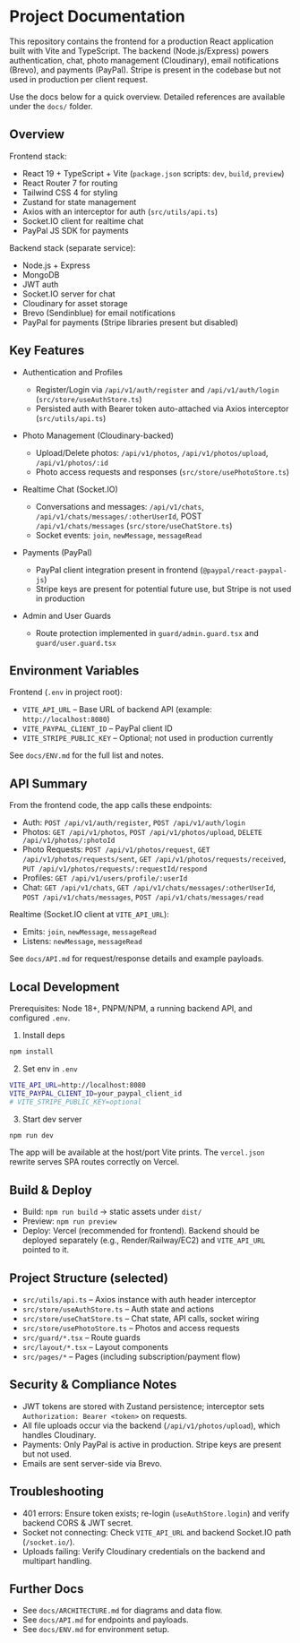 # Project Documentation

This repository contains the frontend for a production React application built with Vite and TypeScript. The backend (Node.js/Express) powers authentication, chat, photo management (Cloudinary), email notifications (Brevo), and payments (PayPal). Stripe is present in the codebase but not used in production per client request.

Use the docs below for a quick overview. Detailed references are available under the `docs/` folder.

## Overview

Frontend stack:
- React 19 + TypeScript + Vite (`package.json` scripts: `dev`, `build`, `preview`)
- React Router 7 for routing
- Tailwind CSS 4 for styling
- Zustand for state management
- Axios with an interceptor for auth (`src/utils/api.ts`)
- Socket.IO client for realtime chat
- PayPal JS SDK for payments

Backend stack (separate service):
- Node.js + Express
- MongoDB
- JWT auth
- Socket.IO server for chat
- Cloudinary for asset storage
- Brevo (Sendinblue) for email notifications
- PayPal for payments (Stripe libraries present but disabled)

## Key Features

- Authentication and Profiles
  - Register/Login via `/api/v1/auth/register` and `/api/v1/auth/login` (`src/store/useAuthStore.ts`)
  - Persisted auth with Bearer token auto-attached via Axios interceptor (`src/utils/api.ts`)

- Photo Management (Cloudinary-backed)
  - Upload/Delete photos: `/api/v1/photos`, `/api/v1/photos/upload`, `/api/v1/photos/:id`
  - Photo access requests and responses (`src/store/usePhotoStore.ts`)

- Realtime Chat (Socket.IO)
  - Conversations and messages: `/api/v1/chats`, `/api/v1/chats/messages/:otherUserId`, POST `/api/v1/chats/messages` (`src/store/useChatStore.ts`)
  - Socket events: `join`, `newMessage`, `messageRead`

- Payments (PayPal)
  - PayPal client integration present in frontend (`@paypal/react-paypal-js`)
  - Stripe keys are present for potential future use, but Stripe is not used in production

- Admin and User Guards
  - Route protection implemented in `guard/admin.guard.tsx` and `guard/user.guard.tsx`

## Environment Variables

Frontend (`.env` in project root):
- `VITE_API_URL` – Base URL of backend API (example: `http://localhost:8080`)
- `VITE_PAYPAL_CLIENT_ID` – PayPal client ID
- `VITE_STRIPE_PUBLIC_KEY` – Optional; not used in production currently

See `docs/ENV.md` for the full list and notes.

## API Summary

From the frontend code, the app calls these endpoints:
- Auth: `POST /api/v1/auth/register`, `POST /api/v1/auth/login`
- Photos: `GET /api/v1/photos`, `POST /api/v1/photos/upload`, `DELETE /api/v1/photos/:photoId`
- Photo Requests: `POST /api/v1/photos/request`,
  `GET /api/v1/photos/requests/sent`,
  `GET /api/v1/photos/requests/received`,
  `PUT /api/v1/photos/requests/:requestId/respond`
- Profiles: `GET /api/v1/users/profile/:userId`
- Chat: `GET /api/v1/chats`, `GET /api/v1/chats/messages/:otherUserId`,
  `POST /api/v1/chats/messages`, `POST /api/v1/chats/messages/read`

Realtime (Socket.IO client at `VITE_API_URL`):
- Emits: `join`, `newMessage`, `messageRead`
- Listens: `newMessage`, `messageRead`

See `docs/API.md` for request/response details and example payloads.

## Local Development

Prerequisites: Node 18+, PNPM/NPM, a running backend API, and configured `.env`.

1) Install deps
```bash
npm install
```

2) Set env in `.env`
```bash
VITE_API_URL=http://localhost:8080
VITE_PAYPAL_CLIENT_ID=your_paypal_client_id
# VITE_STRIPE_PUBLIC_KEY=optional
```

3) Start dev server
```bash
npm run dev
```

The app will be available at the host/port Vite prints. The `vercel.json` rewrite serves SPA routes correctly on Vercel.

## Build & Deploy

- Build: `npm run build` → static assets under `dist/`
- Preview: `npm run preview`
- Deploy: Vercel (recommended for frontend). Backend should be deployed separately (e.g., Render/Railway/EC2) and `VITE_API_URL` pointed to it.

## Project Structure (selected)

- `src/utils/api.ts` – Axios instance with auth header interceptor
- `src/store/useAuthStore.ts` – Auth state and actions
- `src/store/useChatStore.ts` – Chat state, API calls, socket wiring
- `src/store/usePhotoStore.ts` – Photos and access requests
- `src/guard/*.tsx` – Route guards
- `src/layout/*.tsx` – Layout components
- `src/pages/*` – Pages (including subscription/payment flow)

## Security & Compliance Notes

- JWT tokens are stored with Zustand persistence; interceptor sets `Authorization: Bearer <token>` on requests.
- All file uploads occur via the backend (`/api/v1/photos/upload`), which handles Cloudinary.
- Payments: Only PayPal is active in production. Stripe keys are present but not used.
- Emails are sent server-side via Brevo.

## Troubleshooting

- 401 errors: Ensure token exists; re-login (`useAuthStore.login`) and verify backend CORS & JWT secret.
- Socket not connecting: Check `VITE_API_URL` and backend Socket.IO path (`/socket.io/`).
- Uploads failing: Verify Cloudinary credentials on the backend and multipart handling.
## Further Docs

- See `docs/ARCHITECTURE.md` for diagrams and data flow.
- See `docs/API.md` for endpoints and payloads.
- See `docs/ENV.md` for environment setup.
